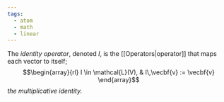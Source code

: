 ```yaml
---
tags:
  - atom
  - math
  - linear
---
```

The *identity operator*, denoted $I$, is the [[Operators|operator]] that maps each vector to itself;
$$\begin{array}{rl}
	I \in \mathcal{L}(V), & I\,\vecbf{v} := \vecbf{v}
\end{array}$$
*the multiplicative identity.*